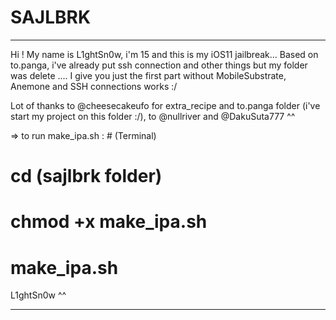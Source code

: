 # SAJLBRK


*********************************************************************************************************************************************************************

Hi !
My name is L1ghtSn0w, i'm 15 and this is my iOS11 jailbreak...
Based on to.panga, i've already put ssh connection and other things but my folder was delete ....
    I give you just the first part without MobileSubstrate, Anemone and SSH connections works :/

Lot of thanks to @cheesecakeufo for extra_recipe and to.panga folder (i've start my project on this folder :/), to @nullriver and @DakuSuta777 ^^

=> to run make_ipa.sh : # (Terminal)

# cd (sajlbrk folder)
# chmod +x make_ipa.sh
# make_ipa.sh

L1ghtSn0w                                                                                                                                                                          ^^

*********************************************************************************************************************************************************************


